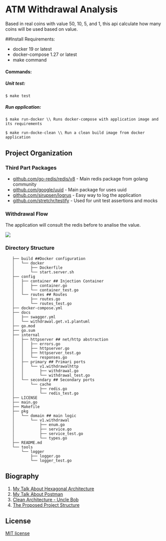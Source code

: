# ATM Withdrawal Analysis
Based in real coins with value 50, 10, 5, and 1, this api calculate how many coins will be used based on value.

##Install
Requirements:
* docker 19 or latest
* docker-compose 1.27 or latest
* make command

#### Commands:

##### Unit test:

```shell script 
$ make test 
```

##### Run application:
```shell script
$ make run-docker \\ Runs docker-compose with application image and its requirements
```

```shell script
$ make run-docke-clean \\ Run a clean build image from docker application 
```

## Project Organization
### Third Part Packages
* [github.com/go-redis/redis/v8](https://github.com/go-redis/redis) - Main redis package from golang community
* [github.com/google/uuid](https://github.com/google/uuid) - Main package for uses uuid
* [github.com/sirupsen/logrus](https://github.com/sirupsen/logrus) - Easy way to log the application
* [github.com/stretchr/testify](https://github.com/stretchr/testify) - Used for unit test assertions and mocks
### Withdrawal Flow
The application will consult the redis before to analise the value.

<img src="http://www.plantuml.com/plantuml/png/fP91RnD138NlyojyuC8XR5fnYgAgeG8gLK2LH70eFRYx3XbfToQCFOa2uh-pa-oahfQII9sZPN_Fy_mkMJ18R6eZLcg2CTjVD3eVNi0tAyigu0PhkA8griGmSLXRtlAuI5qNPk6zK02OOgojy_2Pn7zt07TtIv4LZuhYHmk93szAtnHXt-H8V87I33O7_W0xBapcdxHkrhk_DyPWAJv0P0fcXK5iQLVeHBKRSc9b2zVp-UsamfLGoAKPXRKjoLGe-81CCANAiaam6EYlZk3Z-paKwxFYSRtYrMziV7Jo9-rWroYaLTM-BKg9Z-3iDTm6Nn9pAa_fPoGM0-qxWFIoq3rLwo6_OcshDAXfEs8jO1Uv39R1kdLgpXtQsF5Wy1Gx9Od1vP4UV6TK6j9E9G3C12Kol1qEuHts1ybb_Vx7ybL6C6lRG7ms2oR9xWnHPdK3YfXB2RUxQUiG1RlOmXMMIqeBSQo5yuZ2vH3qOUcdcTOPymzCHS-2yZ6kaVThxCTLHy-E99dbioftil31H-tZqPIq0w51IUChxrWRTc8Ib7GY2Mdvqo9ntaRYouqQqs7GRkiav0IKtZfk4yLKWNLT85Bu8vdZ3Xv-aNc78Fm_EZCIk75-a-yDulSvEXwV_FRL0nDQAAxf2VMa45NKJ_sBZz-x_7D6zGwlrb5QvjGGF8whJdD9hefD_HS0">

### Directory Structure
```
   ├── build ##Docker configuration
   │   └── docker
   │       ├── Dockerfile
   │       └── start.server.sh
   ├── config
   │   ├── container ## Injection Container
   │   │   ├── container.go
   │   │   └── container_test.go
   │   └── routes ## Routes
   │       ├── routes.go
   │       └── routes_test.go
   ├── docker-compose.yml
   ├── docs 
   │   ├── swagger.yml
   │   └── withdrawal.get.v1.plantuml
   ├── go.mod
   ├── go.sum
   ├── internal
   │   ├── httpserver ## net/http abstraction
   │   │   ├── errors.go
   │   │   ├── httpserver.go
   │   │   ├── httpserver_test.go
   │   │   └── responses.go
   │   ├── primary ## Primari ports
   │   │   └── v1.withdrawalhttp
   │   │       ├── withdrawal.go
   │   │       └── withdrawal_test.go
   │   └── secondary ## Secondary ports
   │       └── cache
   │           ├── redis.go
   │           └── redis_test.go
   ├── LICENSE
   ├── main.go
   ├── Makefile
   ├── pkg
   │   └── domain ## main logic
   │       └── v1.withdrawal
   │           ├── enum.go
   │           ├── service.go
   │           ├── service_test.go
   │           └── types.go
   ├── README.md
   └── tools
       └── logger
           ├── logger.go
           └── logger_test.go
```
## Biography

1. [My Talk About Hexagonal Architecture](https://docs.google.com/presentation/d/1nEpfDEfnwGB3Xy-7CMfccW7L2qZeo4UVR738434bVVY/edit?usp=sharing)
2. [My Talk About Postman](https://docs.google.com/presentation/d/1SHUSATWs-vOkScWXm6ae4vgjomEKeDrMkm0JQ1fXpRw/edit?usp=sharing)
3. [Clean Architecture - Uncle Bob](https://www.amazon.com.br/Clean-Architecture-Craftsmans-Software-Structure-ebook/dp/B075LRM681/)
4. [The Proposed Project Structure](https://github.com/golang-standards/project-layout)

## License

 [MIT license](https://github.com/raulinoneto/atm-withdrawal-analisys/blob/main/LICENSE)


